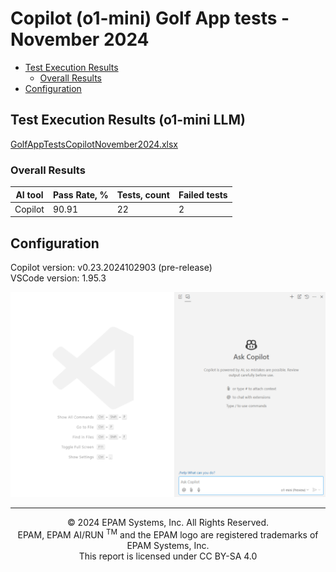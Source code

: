 # Copilot (o1-mini) Golf App tests - November 2024

- [Test Execution Results](#test-execution-results)
    - [Overall Results](#overall-results)
- [Configuration](#configuration)

## Test Execution Results (o1-mini LLM)

[GolfAppTestsCopilotNovember2024.xlsx](../../../../reports/GolfAppTestsCopilotO1miniNovember2024.xlsx)

### Overall Results

| AI tool | Pass Rate, % | Tests, count | Failed tests |
|---------|--------------|--------------|--------------|
| Copilot | 90.91        | 22           | 2            |


## Configuration

Copilot version: v0.23.2024102903 (pre-release)  
VSCode version: 1.95.3

![example-configuration.png](../../../../images/sandbox-test/copilot/copilot-01mini-config.png)

---
<p style="text-align: center;">    © 2024 EPAM Systems, Inc. All Rights Reserved.<br/>    EPAM, EPAM AI/RUN <sup>TM</sup> and the EPAM logo are registered trademarks of EPAM Systems, Inc.<br>    This report is licensed under CC BY-SA 4.0<br/></p>